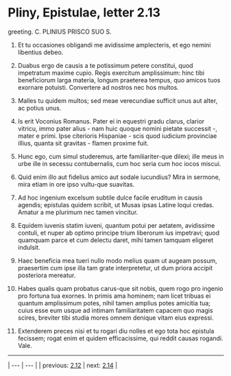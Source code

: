 # Pliny, Epistulae, letter 2.13

greeting. C. PLINIUS PRISCO SUO S.



1. Et tu occasiones obligandi me avidissime amplecteris, et ego nemini libentius debeo.



2. Duabus ergo de causis a te potissimum petere constitui, quod impetratum maxime cupio. Regis exercitum amplissimum: hinc tibi beneficiorum larga materia, longum praeterea tempus, quo amicos tuos exornare potuisti. Convertere ad nostros nec hos multos.



3. Malles tu quidem multos; sed meae verecundiae sufficit unus aut alter, ac potius unus.



4. Is erit Voconius Romanus. Pater ei in equestri gradu clarus, clarior vitricu, immo pater alius - nam huic quoque nomini pietate successit -, mater e primi. Ipse citerioris Hispaniae - scis quod iudicium provinciae illius, quanta sit gravitas - flamen proxime fuit.



5. Hunc ego, cum simul studeremus, arte familiariter-que dilexi; ille meus in urbe ille in secessu contubernalis, cum hoc seria cum hoc iocos miscui.



6. Quid enim illo aut fidelius amico aut sodale iucundius? Mira in sermone, mira etiam in ore ipso vultu-que suavitas.



7. Ad hoc ingenium excelsum subtile dulce facile eruditum in causis agendis; epistulas quidem scribit, ut Musas ipsas Latine loqui credas. Amatur a me plurimum nec tamen vincitur.



8. Equidem iuvenis statim iuveni, quantum potui per aetatem, avidissime contuli, et nuper ab optimo principe trium liberorum ius impetravi; quod quamquam parce et cum delectu daret, mihi tamen tamquam eligeret indulsit.



9. Haec beneficia mea tueri nullo modo melius quam ut augeam possum, praesertim cum ipse illa tam grate interpretetur, ut dum priora accipit posteriora mereatur.



10. Habes qualis quam probatus carus-que sit nobis, quem rogo pro ingenio pro fortuna tua exornes. In primis ama hominem; nam licet tribuas ei quantum amplissimum potes, nihil tamen amplius potes amicitia tua; cuius esse eum usque ad intimam familiaritatem capacem quo magis scires, breviter tibi studia mores omnem denique vitam eius expressi.



11. Extenderem preces nisi et tu rogari diu nolles et ego tota hoc epistula fecissem; rogat enim et quidem efficacissime, qui reddit causas rogandi. Vale.



---

| --- | --- |
| previous: [2.12](../2.12/) | next: [2.14](../2.14/) |